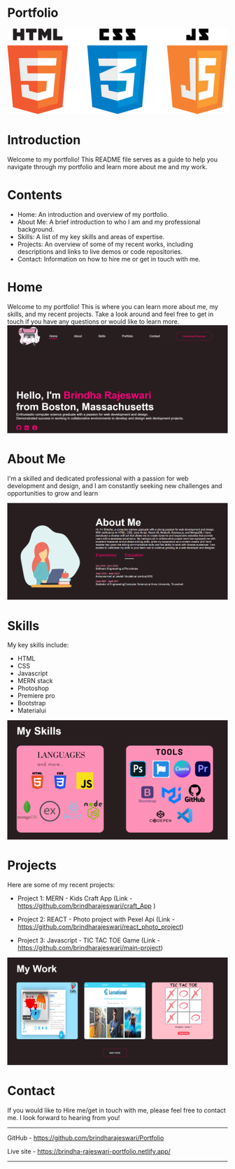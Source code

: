 # Portfolio
![js](/images/html-css-javascript-png.png)

# Introduction
Welcome to my portfolio! This README file serves as a guide to help you navigate through my portfolio and learn more about me and my work.

# Contents
- Home: An introduction and overview of my portfolio.
- About Me: A brief introduction to who I am and my professional background.
- Skills: A list of my key skills and areas of expertise.
- Projects: An overview of some of my recent works, including descriptions and links to live demos or code repositories.
- Contact: Information on how to hire me or get in touch with me.

# Home
Welcome to my portfolio! This is where you can learn more about me, my skills, and my recent projects. Take a look around and feel free to get in touch if you have any questions or would like to learn more.
![home](/images/home.png)

# About Me
I'm a skilled and dedicated professional with a passion for web development and design, and I am constantly seeking new challenges and opportunities to grow and learn

![about](/images/about.png)

# Skills
My key skills include:

- HTML
- CSS
- Javascript
- MERN stack
- Photoshop
- Premiere pro
- Bootstrap
- Materialui

![skills](/images/skills.png)

# Projects
Here are some of my recent projects:

- Project 1: MERN - Kids Craft App (Link - https://github.com/brindharajeswari/craft_App )

- Project 2: REACT - Photo project with Pexel Api (Link - https://github.com/brindharajeswari/react_photo_project)

- Project 3: Javascript - TIC TAC TOE Game (Link - https://github.com/brindharajeswari/main-project)

![works](/images/proj.png)

# Contact
If you would like to Hire me/get in touch with me, please feel free to contact me. I look forward to hearing from you!


------------------------------------------------------------------------

GitHub - https://github.com/brindharajeswari/Portfolio

Live site - https://brindha-rajeswari-portfolio.netlify.app/

--------------------------------------------------------------------------
